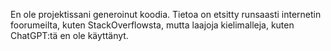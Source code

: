 En ole projektissani generoinut koodia. Tietoa on etsitty runsaasti internetin foorumeilta, kuten StackOverflowsta, mutta laajoja kielimalleja, kuten ChatGPT:tä en ole käyttänyt.

